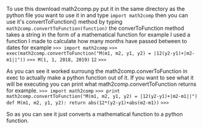 To use this download math2comp.py put it in the same directory as the python file you want to use it in and type `import math2comp` then you can use it's convertToFunction() method by typing `math2comp.convertToFunction(function)` the converToFunction method takes a string in the form of a mathematical function for example I used a function I made to calculate how many months have passed between to dates for example 
`>>> import math2comp`
`>>> exec(math2comp.convertToFunction("M(m1, m2, y1, y2) = |12(y2-y1)+|m2-m1||"))`
`>>> M(1, 1, 2018, 2019)`
`12`
`>>>`

As you can see it worked surroung the math2comp.converToFunction in exec to actually make a python function out of it.
If you want to see what it will be executing you can print what math2comp.convertToFunction returns for example.
`>>> import math2comp`
`>>> print math2comp.convertToFunction("M(m1, m2, y1, y2) = |12(y2-y1)+|m2-m1||")`
`def M(m1, m2, y1, y2): return abs(12*(y2-y1)+abs(m2-m1))`
`>>>`

So as you can see it just converts a mathematical function to a python function.
